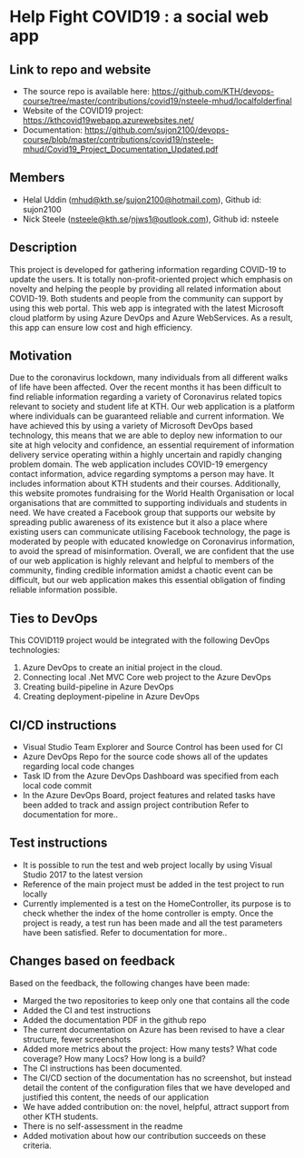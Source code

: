 # Help Fight COVID19 : a social web app

## Link to repo and website
* The source repo is available here: https://github.com/KTH/devops-course/tree/master/contributions/covid19/nsteele-mhud/localfolderfinal
* Website of the COVID19 project: https://kthcovid19webapp.azurewebsites.net/
* Documentation: https://github.com/sujon2100/devops-course/blob/master/contributions/covid19/nsteele-mhud/Covid19_Project_Documentation_Updated.pdf

## Members
* Helal Uddin (mhud@kth.se/sujon2100@hotmail.com), Github id: sujon2100
* Nick Steele (nsteele@kth.se/njws1@outlook.com), Github id: nsteele

## Description
This project is developed for gathering information regarding COVID-19 to update the users. It is totally non-profit-oriented project which emphasis on novelty and helping the people by providing all related information about COVID-19. Both students and people from the community can support by using this web portal. This web app is integrated with the latest Microsoft cloud platform by using Azure DevOps and Azure WebServices. As a result, this app can ensure low cost and high efficiency.
## Motivation
Due to the coronavirus lockdown, many individuals from all different walks of life have been affected. Over the recent months it has been difficult to find reliable information regarding a variety of Coronavirus related topics relevant to society and student life at KTH. 
Our web application is a platform where individuals can be guaranteed reliable and current information. We have achieved this by using a variety of Microsoft DevOps based technology, this means that we are able to deploy new information to our site at high velocity and confidence, an essential requirement of information delivery service operating within a highly uncertain and rapidly changing problem domain. 
The web application includes COVID-19 emergency contact information, advice regarding symptoms a person may have. It includes information about KTH students and their courses. Additionally, this website promotes fundraising for the World Health Organisation or local organisations that are committed to supporting individuals and students in need. 
We have created a Facebook group that supports our website by spreading public awareness of its existence but it also a place where existing users can communicate utilising Facebook technology, the page is moderated by people with educated knowledge on Coronavirus information, to avoid the spread of misinformation. 
Overall, we are confident that the use of our web application is highly relevant and helpful to members of the community, finding credible information amidst a chaotic event can be difficult, but our web application makes this essential obligation of finding reliable information possible. 
## Ties to DevOps
This COVID119 project would be integrated with the following DevOps technologies:
1. Azure DevOps to create an initial project in the cloud.
2. Connecting local .Net MVC Core web project to the Azure DevOps
3. Creating build-pipeline in Azure DevOps
4. Creating deployment-pipeline in Azure DevOps

## CI/CD instructions
- Visual Studio Team Explorer and Source Control has been used for CI
- Azure DevOps Repo for the source code shows all of the updates regarding local code changes
- Task ID from the Azure DevOps Dashboard was specified from each local code commit
- In the Azure DevOps Board, project features and related tasks have been added to track and assign project contribution
Refer to documentation for more..
## Test instructions
- It is possible to run the test and web project locally by using Visual Studio 2017 to the latest version
- Reference of the main project must be added in the test project to run locally
- Currently implemented is a test on the HomeController, its purpose is to check whether the index of the home controller is empty. Once the project is ready, a test run has been made and all the test parameters have been satisfied.
Refer to documentation for more..
## Changes based on feedback
Based on the feedback, the following changes have been made:
* Marged the two repositories to keep only one that contains all the
code
* Added the CI and test instructions
* Added the documentation PDF in the github repo
* The current documentation on Azure has been revised to have a clear
structure, fewer screenshots
* Added more metrics about the project: How many tests? What code coverage? How many Locs? How long is a build?
* The CI instructions has been documented. 
* The CI/CD section of the documentation has no screenshot, but instead detail the content of
the configuration files that we have developed and justified this content,  the needs of our application
* We have added contribution on: the novel, helpful, attract support from other KTH students. 
* There is no self-assessment in the readme 
* Added motivation about how our contribution succeeds on these criteria.
